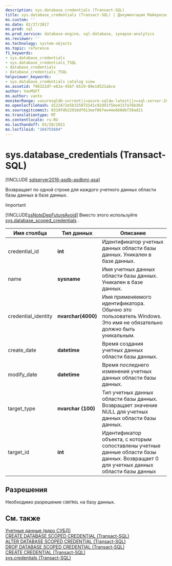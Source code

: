 ```yaml
---
description: sys.database_credentials (Transact-SQL)
title: sys.database_credentials (Transact-SQL) | Документация Майкрософт
ms.custom: ''
ms.date: 02/27/2017
ms.prod: sql
ms.prod_service: database-engine, sql-database, synapse-analytics
ms.reviewer: ''
ms.technology: system-objects
ms.topic: reference
f1_keywords:
- sys.database_credentials
- sys.database_credentials_TSQL
- database_credentials
- database_credentials_TSQL
helpviewer_keywords:
- sys.database_credentials catalog view
ms.assetid: 796322df-e62a-45bf-b519-89e1d521abce
author: VanMSFT
ms.author: vanto
monikerRange: =azuresqldb-current||=azure-sqldw-latest||>=sql-server-2016||>=sql-server-linux-2017||=azuresqldb-mi-current
ms.openlocfilehash: d122472e5b325972541c92d91f5be4137a76b36d
ms.sourcegitcommit: 0310fdb22916df013eef86fee44e660dbf39ad21
ms.translationtype: MT
ms.contentlocale: ru-RU
ms.lasthandoff: 03/20/2021
ms.locfileid: "104755684"
---
```

# <a name="sysdatabase_credentials-transact-sql"></a>sys.database_credentials (Transact-SQL)
[!INCLUDE [sqlserver2016-asdb-asdbmi-asa](../../includes/applies-to-version/sqlserver2016-asdb-asdbmi-asa.md)]

  Возвращает по одной строке для каждого учетного данных области базы данных в базе данных.  
> [!IMPORTANT]  
>  [!INCLUDE[ssNoteDepFutureAvoid](../../includes/ssnotedepfutureavoid-md.md)] Вместо этого используйте [sys.database_scoped_credentials](../../relational-databases/system-catalog-views/sys-database-scoped-credentials-transact-sql.md) .    
  
|Имя столбца|Тип данных|Описание|  
|-----------------|---------------|-----------------|  
|credential_id|**int**|Идентификатор учетных данных области базы данных. Уникален в базе данных.|  
|name|**sysname**|Имя учетных данных области базы данных. Уникален в базе данных.|  
|credential_identity|**nvarchar(4000)**|Имя применяемого идентификатора. Обычно это пользователь Windows. Это имя не обязательно должно быть уникальным.|  
|create_date|**datetime**|Время создания учетных данных области базы данных.|  
|modify_date|**datetime**|Время последнего изменения учетных данных области базы данных.|  
|target_type|**nvarchar (100)**|Тип учетных данных области базы данных. Возвращает значение NULL для учетных данных области базы данных.|  
|target_id|**int**|Идентификатор объекта, с которым сопоставлены учетные данные области базы данных. Возвращает 0 для учетных данных области базы данных|  
  
## <a name="permissions"></a>Разрешения  
 Необходимо разрешение `CONTROL` на базу данных.  
  
## <a name="see-also"></a>См. также  
 [Учетные данные (ядро СУБД)](../../relational-databases/security/authentication-access/credentials-database-engine.md)   
 [CREATE DATABASE SCOPED CREDENTIAL (Transact-SQL)](../../t-sql/statements/create-database-scoped-credential-transact-sql.md)   
 [ALTER DATABASE SCOPED CREDENTIAL (Transact-SQL)](../../t-sql/statements/alter-database-scoped-credential-transact-sql.md)   
 [DROP DATABASE SCOPED CREDENTIAL (Transact-SQL)](../../t-sql/statements/drop-database-scoped-credential-transact-sql.md)   
 [CREATE CREDENTIAL (Transact-SQL)](../../t-sql/statements/create-credential-transact-sql.md)   
 [sys.credentials (Transact-SQL)](../../relational-databases/system-catalog-views/sys-credentials-transact-sql.md)  
  
  
